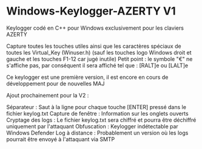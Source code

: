 # Windows-Keylogger-AZERTY V1
Keylogger codé en C++ pour Windows exclusivement pour les claviers AZERTY

Capture toutes les touches utiles ainsi que les caractères spéciaux de toutes les Virtual_Key (Winuser.h) (sauf les touches logo Windows droit et gauche et les touches F1-12 car jugé inutile)
Petit point : le symbole "€" ne s'affiche pas, par conséquent il sera affiché tel que : [RALT]e ou [LALT]e

Ce keylogger est une première version, il est encore en cours de développement pour de nouvelles MAJ

Ajout prochainement pour la V2 :

Séparateur : Saut à la ligne pour chaque touche [ENTER] pressé dans le fichier keylog.txt
Capture de fenêtre : Information sur les onglets ouverts
Cryptage des logs : Le fichier keylog.txt sera chiffré et pourra être déchiffré uniquement par l'attaquant
Obfuscation : Keylogger indétectable par Windows Defender
Log à distance : Probablement un version où les logs pourrait être envoyé à l'attaquant via SMTP
